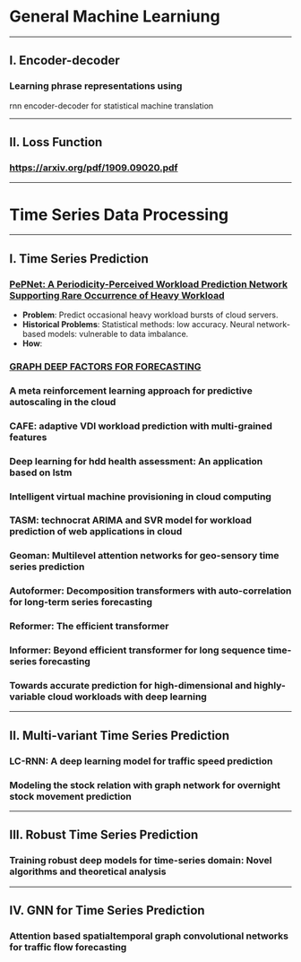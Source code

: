 # General Machine Learniung

---

## I. Encoder-decoder

### Learning phrase representations using
rnn encoder-decoder for statistical machine translation

---

## II. Loss Function

### https://arxiv.org/pdf/1909.09020.pdf

---

# Time Series Data Processing

---

## I. Time Series Prediction

### [PePNet: A Periodicity-Perceived Workload Prediction Network Supporting Rare Occurrence of Heavy Workload](https://arxiv.org/pdf/2308.01917.pdf)
  - **Problem**: Predict occasional heavy workload bursts of cloud servers.
  - **Historical Problems**: Statistical methods: low accuracy. Neural network-based models: vulnerable to data imbalance.
  - **How**: 
  

### [GRAPH DEEP FACTORS FOR FORECASTING](https://arxiv.org/pdf/2010.07373.pdf)

### A meta reinforcement learning approach for predictive autoscaling in the cloud

### CAFE: adaptive VDI workload prediction with multi-grained features

### Deep learning for hdd health assessment: An application based on lstm

### Intelligent virtual machine provisioning in cloud computing

### TASM: technocrat ARIMA and SVR model for workload prediction of web applications in cloud

### Geoman: Multilevel attention networks for geo-sensory time series prediction

### Autoformer: Decomposition transformers with auto-correlation for long-term series forecasting

### Reformer: The efficient transformer

### Informer: Beyond efficient transformer for long sequence time-series forecasting

### Towards accurate prediction for high-dimensional and highly-variable cloud workloads with deep learning

---

## II. Multi-variant Time Series Prediction

### LC-RNN: A deep learning model for traffic speed prediction

### Modeling the stock relation with graph network for overnight stock movement prediction

---

## III. Robust Time Series Prediction

### Training robust deep models for time-series domain: Novel algorithms and theoretical analysis

---

## IV. GNN for Time Series Prediction

### Attention based spatialtemporal graph convolutional networks for traffic flow forecasting

### 

